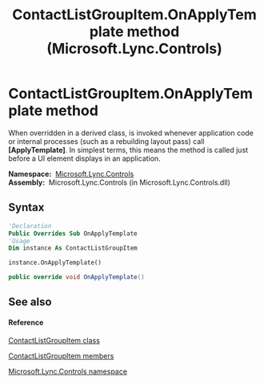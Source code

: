 ﻿---
title: ContactListGroupItem.OnApplyTemplate method  (Microsoft.Lync.Controls)
TOCTitle: 'OnApplyTemplate method '
ms:assetid: M:Microsoft.Lync.Controls.ContactListGroupItem.OnApplyTemplate_DI_3_UC_OCS14MrefLyncWPF
ms:mtpsurl: https://msdn.microsoft.com/en-us/library/microsoft.lync.controls.contactlistgroupitem.onapplytemplate_di_3_uc_ocs14mreflyncwpf(v=office.15)
ms:contentKeyID: 48588596
ms.date: 07/28/2014
mtps_version: v=office.15
f1_keywords:
- Microsoft.Lync.Controls.ContactListGroupItem.OnApplyTemplate
dev_langs:
- CSharp
- JScript
- VB
- other
---

# ContactListGroupItem.OnApplyTemplate method

When overridden in a derived class, is invoked whenever application code or internal processes (such as a rebuilding layout pass) call **\[ApplyTemplate\]**. In simplest terms, this means the method is called just before a UI element displays in an application.

**Namespace:**  [Microsoft.Lync.Controls](microsoft-lync-controls-namespace_1.md)  
**Assembly:**  Microsoft.Lync.Controls (in Microsoft.Lync.Controls.dll)

## Syntax

``` vb
'Declaration
Public Overrides Sub OnApplyTemplate
'Usage
Dim instance As ContactListGroupItem

instance.OnApplyTemplate()
```

``` csharp
public override void OnApplyTemplate()
```

## See also

#### Reference

[ContactListGroupItem class](contactlistgroupitem-class-microsoft-lync-controls_1.md)

[ContactListGroupItem members](contactlistgroupitem-members-microsoft-lync-controls_1.md)

[Microsoft.Lync.Controls namespace](microsoft-lync-controls-namespace_1.md)

